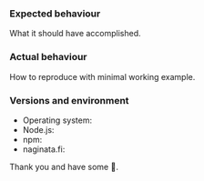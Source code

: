 ### Expected behaviour

What it should have accomplished.

### Actual behaviour

How to reproduce with minimal working example.

### Versions and environment

 * Operating system:
 * Node.js:
 * npm:
 * naginata.fi:

Thank you and have some :lollipop:.
